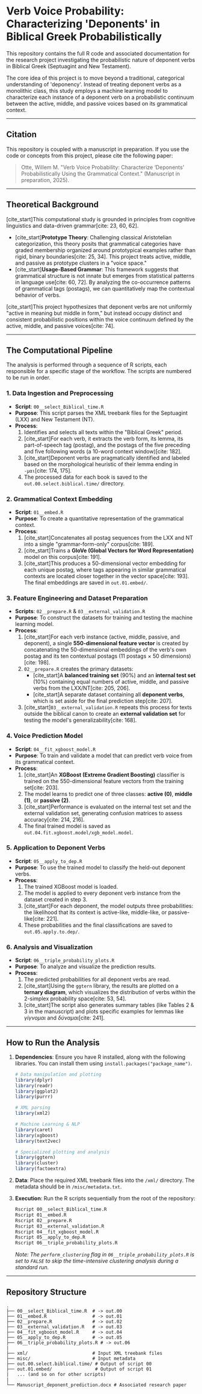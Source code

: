 # Verb Voice Probability: Characterizing 'Deponents' in Biblical Greek Probabilistically

This repository contains the full R code and associated documentation for the research project investigating the probabilistic nature of deponent verbs in Biblical Greek (Septuagint and New Testament).

The core idea of this project is to move beyond a traditional, categorical understanding of 'deponency'. Instead of treating deponent verbs as a monolithic class, this study employs a machine learning model to characterize each instance of a deponent verb on a probabilistic continuum between the active, middle, and passive voices based on its grammatical context.

-----

## Citation

This repository is coupled with a manuscript in preparation. If you use the code or concepts from this project, please cite the following paper:

> Otte, Willem M. "Verb Voice Probability: Characterize ‘Deponents’ Probabilistically Using the Grammatical Context." (Manuscript in preparation, 2025).

-----

## Theoretical Background

[cite\_start]This computational study is grounded in principles from cognitive linguistics and data-driven grammar[cite: 23, 60, 62].

  * [cite\_start]**Prototype Theory**: Challenging classical Aristotelian categorization, this theory posits that grammatical categories have graded membership organized around prototypical examples rather than rigid, binary boundaries[cite: 25, 34]. This project treats active, middle, and passive as prototype clusters in a "voice space."
  * [cite\_start]**Usage-Based Grammar**: This framework suggests that grammatical structure is not innate but emerges from statistical patterns in language use[cite: 60, 72]. By analyzing the co-occurrence patterns of grammatical tags (postags), we can quantitatively map the contextual behavior of verbs.

[cite\_start]This project hypothesizes that deponent verbs are not uniformly "active in meaning but middle in form," but instead occupy distinct and consistent probabilistic positions within the voice continuum defined by the active, middle, and passive voices[cite: 74].

-----

## The Computational Pipeline

The analysis is performed through a sequence of R scripts, each responsible for a specific stage of the workflow. The scripts are numbered to be run in order.

### 1\. Data Ingestion and Preprocessing

  * **Script**: `00__select_Biblical_time.R`
  * **Purpose**: This script parses the XML treebank files for the Septuagint (LXX) and New Testament (NT).
  * **Process**:
    1.  Identifies and selects all texts within the "Biblical Greek" period.
    2.  [cite\_start]For each verb, it extracts the verb form, its lemma, its part-of-speech tag (postag), and the postags of the five preceding and five following words (a 10-word context window)[cite: 182].
    3.  [cite\_start]Deponent verbs are pragmatically identified and labeled based on the morphological heuristic of their lemma ending in `-μαι`[cite: 174, 175].
    4.  The processed data for each book is saved to the `out.00.select.biblical.time/` directory.

### 2\. Grammatical Context Embedding

  * **Script**: `01__embed.R`
  * **Purpose**: To create a quantitative representation of the grammatical context.
  * **Process**:
    1.  [cite\_start]Concatenates all postag sequences from the LXX and NT into a single "grammar-form-only" corpus[cite: 189].
    2.  [cite\_start]Trains a **GloVe (Global Vectors for Word Representation)** model on this corpus[cite: 191].
    3.  [cite\_start]This produces a 50-dimensional vector embedding for each unique postag, where tags appearing in similar grammatical contexts are located closer together in the vector space[cite: 193]. The final embeddings are saved in `out.01.embed/`.

### 3\. Feature Engineering and Dataset Preparation

  * **Scripts**: `02__prepare.R` & `03__external_validation.R`
  * **Purpose**: To construct the datasets for training and testing the machine learning model.
  * **Process**:
    1.  [cite\_start]For each verb instance (active, middle, passive, and deponent), a single **550-dimensional feature vector** is created by concatenating the 50-dimensional embeddings of the verb's own postag and its ten contextual postags (11 postags × 50 dimensions)[cite: 198].
    2.  `02__prepare.R` creates the primary datasets:
          * [cite\_start]A **balanced training set** (90%) and an **internal test set** (10%) containing equal numbers of active, middle, and passive verbs from the LXX/NT[cite: 205, 206].
          * [cite\_start]A separate dataset containing all **deponent verbs**, which is set aside for the final prediction step[cite: 207].
    3.  [cite\_start]`03__external_validation.R` repeats this process for texts outside the biblical canon to create an **external validation set** for testing the model's generalizability[cite: 168].

### 4\. Voice Prediction Model

  * **Script**: `04__fit_xgboost_model.R`
  * **Purpose**: To train and validate a model that can predict verb voice from its grammatical context.
  * **Process**:
    1.  [cite\_start]An **XGBoost (Extreme Gradient Boosting)** classifier is trained on the 550-dimensional feature vectors from the training set[cite: 203].
    2.  The model learns to predict one of three classes: **active (0)**, **middle (1)**, or **passive (2)**.
    3.  [cite\_start]Performance is evaluated on the internal test set and the external validation set, generating confusion matrices to assess accuracy[cite: 214, 216].
    4.  The final trained model is saved as `out.04.fit.xgboost.model/xgb_model.model`.

### 5\. Application to Deponent Verbs

  * **Script**: `05__apply_to_dep.R`
  * **Purpose**: To use the trained model to classify the held-out deponent verbs.
  * **Process**:
    1.  The trained XGBoost model is loaded.
    2.  The model is applied to every deponent verb instance from the dataset created in step 3.
    3.  [cite\_start]For each deponent, the model outputs three probabilities: the likelihood that its context is active-like, middle-like, or passive-like[cite: 221].
    4.  These probabilities and the final classifications are saved to `out.05.apply.to.dep/`.

### 6\. Analysis and Visualization

  * **Script**: `06__triple_probability_plots.R`
  * **Purpose**: To analyze and visualize the prediction results.
  * **Process**:
    1.  The predicted probabilities for all deponent verbs are read.
    2.  [cite\_start]Using the `ggtern` library, the results are plotted on a **ternary diagram**, which visualizes the distribution of verbs within the 2-simplex probability space[cite: 53, 54].
    3.  [cite\_start]The script also generates summary tables (like Tables 2 & 3 in the manuscript) and plots specific examples for lemmas like *γίγνομαι* and *δύναμαι*[cite: 241].

-----

## How to Run the Analysis

1.  **Dependencies**: Ensure you have R installed, along with the following libraries. You can install them using `install.packages("package_name")`.

    ```r
    # Data manipulation and plotting
    library(dplyr)
    library(readr)
    library(ggplot2)
    library(purrr)

    # XML parsing
    library(xml2)

    # Machine Learning & NLP
    library(caret)
    library(xgboost)
    library(text2vec)

    # Specialized plotting and analysis
    library(ggtern)
    library(cluster)
    library(factoextra)
    ```

2.  **Data**: Place the required XML treebank files into the `/xml/` directory. The metadata should be in `/misc/metadata.txt`.

3.  **Execution**: Run the R scripts sequentially from the root of the repository:

    ```bash
    Rscript 00__select_Biblical_time.R
    Rscript 01__embed.R
    Rscript 02__prepare.R
    Rscript 03__external_validation.R
    Rscript 04__fit_xgboost_model.R
    Rscript 05__apply_to_dep.R
    Rscript 06__triple_probability_plots.R
    ```

    *Note: The `perform_clustering` flag in `06__triple_probability_plots.R` is set to `FALSE` to skip the time-intensive clustering analysis during a standard run.*

-----

## Repository Structure

```
.
├── 00__select_Biblical_time.R  # -> out.00
├── 01__embed.R                 # -> out.01
├── 02__prepare.R               # -> out.02
├── 03__external_validation.R   # -> out.03
├── 04__fit_xgboost_model.R     # -> out.04
├── 05__apply_to_dep.R          # -> out.05
├── 06__triple_probability_plots.R # -> out.06
|
├── xml/                        # Input XML treebank files
├── misc/                       # Input metadata
├── out.00.select.biblical.time/ # Output of script 00
├── out.01.embed/                # Output of script 01
|   ... (and so on for other scripts)
|
└── Manuscript_deponent_prediction.docx # Associated research paper
```

